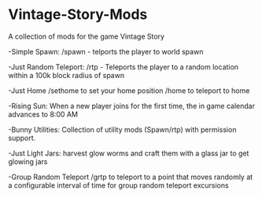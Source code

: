# Vintage-Story-Mods
A collection of mods for the game Vintage Story

-Simple Spawn:
  /spawn - telports the player to world spawn
  
-Just Random Teleport:
  /rtp - Teleports the player to a random location within a 100k block radius of spawn
  
-Just Home
  /sethome to set your home position /home to teleport to home
  
-Rising Sun:
  When a new player joins for the first time, the in game calendar advances to 8:00 AM

-Bunny Utilities:
  Collection of utility mods (Spawn/rtp) with permission support.
  
-Just Light Jars:
  harvest glow worms and craft them with a glass jar to get glowing jars
  
  -Group Random Teleport
    /grtp to teleport to a point that moves randomly at a configurable interval of time for group random teleport excursions
